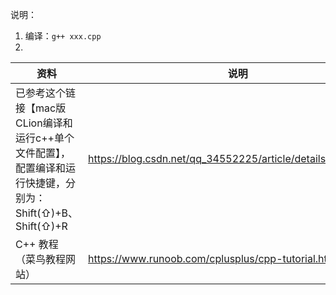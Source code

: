 说明：
1. 编译：`g++ xxx.cpp`
2. 




资料 | 说明
--- | ---
已参考这个链接【mac版CLion编译和运行c++单个文件配置】，配置编译和运行快捷键，分别为：Shift(⇧)+B、Shift(⇧)+R | https://blog.csdn.net/qq_34552225/article/details/104481543
C++ 教程（菜鸟教程网站） | https://www.runoob.com/cplusplus/cpp-tutorial.html